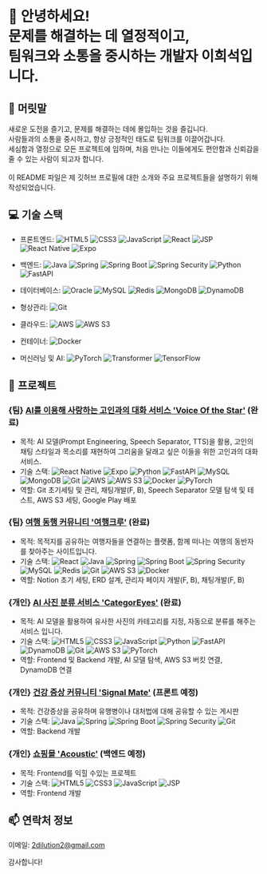 # 👋 안녕하세요!<br>문제를 해결하는 데 열정적이고,<br>팀워크와 소통을 중시하는 개발자 이희석입니다.

## 📝 머릿말
새로운 도전을 즐기고, 문제를 해결하는 데에 몰입하는 것을 즐깁니다. <br>
사람들과의 소통을 중시하고, 항상 긍정적인 태도로 팀워크를 이끌어갑니다. <br>
세심함과 열정으로 모든 프로젝트에 임하며, 처음 만나는 이들에게도 편안함과 신뢰감을 줄 수 있는 사람이 되고자 합니다.<br><br>
이 README 파일은 제 깃허브 프로필에 대한 소개와 주요 프로젝트들을 설명하기 위해 작성되었습니다.

## 💻 기술 스택

- 프론트엔드:  ![HTML5](https://img.shields.io/badge/-HTML5-E34F26?logo=html5&logoColor=white) ![CSS3](https://img.shields.io/badge/-CSS3-1572B6?logo=css3&logoColor=white) ![JavaScript](https://img.shields.io/badge/-JavaScript-F7DF1E?logo=javascript&logoColor=black) ![React](https://img.shields.io/badge/-React-61DAFB?logo=react&logoColor=black) ![JSP](https://img.shields.io/badge/-JSP-007396?logo=java&logoColor=white) ![React Native](https://img.shields.io/badge/-React_Native-61DAFB?logo=react&logoColor=white) ![Expo](https://img.shields.io/badge/-Expo-000020?logo=expo&logoColor=white)

- 백엔드:  ![Java](https://img.shields.io/badge/-Java-007396?logo=java&logoColor=white) ![Spring](https://img.shields.io/badge/-Spring-6DB33F?logo=spring&logoColor=white) ![Spring Boot](https://img.shields.io/badge/-Spring_Boot-6DB33F?logo=spring-boot&logoColor=white) ![Spring Security](https://img.shields.io/badge/-Spring_Security-6DB33F?logo=spring&logoColor=white) ![Python](https://img.shields.io/badge/-Python-3776AB?logo=python&logoColor=white) ![FastAPI](https://img.shields.io/badge/-FastAPI-009688?logo=fastapi&logoColor=white)

- 데이터베이스: ![Oracle](https://img.shields.io/badge/-Oracle-F80000?logo=oracle&logoColor=white) ![MySQL](https://img.shields.io/badge/-MySQL-4479A1?logo=mysql&logoColor=white) ![Redis](https://img.shields.io/badge/-Redis-DC382D?logo=redis&logoColor=white)
 ![MongoDB](https://img.shields.io/badge/-MongoDB-47A248?logo=mongodb&logoColor=white) ![DynamoDB](https://img.shields.io/badge/-DynamoDB-4053D6?logo=amazon-dynamodb&logoColor=white)

- 형상관리: ![Git](https://img.shields.io/badge/-Git-F05032?logo=git&logoColor=white)

- 클라우드: ![AWS](https://img.shields.io/badge/-AWS-232F3E?logo=amazon-aws&logoColor=white) ![AWS S3](https://img.shields.io/badge/-AWS_S3-569A31?logo=amazon-s3&logoColor=white)

- 컨테이너:  ![Docker](https://img.shields.io/badge/-Docker-2496ED?logo=docker&logoColor=white)

- 머신러닝 및 AI:  ![PyTorch](https://img.shields.io/badge/-PyTorch-EE4C2C?logo=pytorch&logoColor=white) ![Transformer](https://img.shields.io/badge/-Transformer-B31B1B?logo=transformer&logoColor=white) ![TensorFlow](https://img.shields.io/badge/-TensorFlow-FF6F00?logo=tensorflow&logoColor=white)

<!-- ![Anurag's GitHub stats](https://github-readme-stats.vercel.app/api?username=2dilution2&theme=shadow_green&show_icons=true) -->

## 🚀 프로젝트

### {팀} [AI를 이용해 사랑하는 고인과의 대화 서비스 'Voice Of the Star'](https://github.com/Think-Tank-6/Voice-Of-the-Star) (완료)
- 목적: AI 모델(Prompt Engineering, Speech Separator, TTS)을 활용, 고인의 채팅 스타일과 목소리를 재현하여 그리움을 달래고 싶은 이들을 위한 고인과의 대화 서비스.
- 기술 스택:  ![React Native](https://img.shields.io/badge/-React_Native-61DAFB?logo=react&logoColor=white) ![Expo](https://img.shields.io/badge/-Expo-000020?logo=expo&logoColor=white) ![Python](https://img.shields.io/badge/-Python-3776AB?logo=python&logoColor=white) ![FastAPI](https://img.shields.io/badge/-FastAPI-009688?logo=fastapi&logoColor=white) ![MySQL](https://img.shields.io/badge/-MySQL-4479A1?logo=mysql&logoColor=white) ![MongoDB](https://img.shields.io/badge/-MongoDB-47A248?logo=mongodb&logoColor=white) ![Git](https://img.shields.io/badge/-Git-F05032?logo=git&logoColor=white) ![AWS](https://img.shields.io/badge/-AWS-232F3E?logo=amazon-aws&logoColor=white) ![AWS S3](https://img.shields.io/badge/-AWS_S3-569A31?logo=amazon-s3&logoColor=white) ![Docker](https://img.shields.io/badge/-Docker-2496ED?logo=docker&logoColor=white) ![PyTorch](https://img.shields.io/badge/-PyTorch-EE4C2C?logo=pytorch&logoColor=white) 
- 역할: Git 초기세팅 및 관리, 채팅개발(F, B), Speech Separator 모델 탐색 및 테스트, AWS S3 세팅, Google Play 배포

### {팀} [여행 동행 커뮤니티 '여행크루'](https://github.com/CRUDE-HI/travel-crew-server) (완료)
- 목적: 목적지를 공유하는 여행자들을 연결하는 플랫폼, 함께 떠나는 여행의 동반자를 찾아주는 사이트입니다.
- 기술 스택: ![React](https://img.shields.io/badge/-React-61DAFB?logo=react&logoColor=black) ![Java](https://img.shields.io/badge/-Java-007396?logo=java&logoColor=white) ![Spring](https://img.shields.io/badge/-Spring-6DB33F?logo=spring&logoColor=white) ![Spring Boot](https://img.shields.io/badge/-Spring_Boot-6DB33F?logo=spring-boot&logoColor=white) ![Spring Security](https://img.shields.io/badge/-Spring_Security-6DB33F?logo=spring&logoColor=white)![MySQL](https://img.shields.io/badge/-MySQL-4479A1?logo=mysql&logoColor=white) ![Redis](https://img.shields.io/badge/-Redis-DC382D?logo=redis&logoColor=white) ![Git](https://img.shields.io/badge/-Git-F05032?logo=git&logoColor=white) ![AWS S3](https://img.shields.io/badge/-AWS_S3-569A31?logo=amazon-s3&logoColor=white) ![Docker](https://img.shields.io/badge/-Docker-2496ED?logo=docker&logoColor=white)
- 역할: Notion 초기 세팅, ERD 설계, 관리자 페이지 개발(F, B), 채팅개발(F, B)

### {개인} [AI 사진 분류 서비스 'CategorEyes'](https://github.com/2dilution2/SignalMate) (완료)
- 목적: AI 모델을 활용하여 유사한 사진의 카테고리를 지정, 자동으로 분류를 해주는 서비스 입니다.
- 기술 스택: ![HTML5](https://img.shields.io/badge/-HTML5-E34F26?logo=html5&logoColor=white) ![CSS3](https://img.shields.io/badge/-CSS3-1572B6?logo=css3&logoColor=white) ![JavaScript](https://img.shields.io/badge/-JavaScript-F7DF1E?logo=javascript&logoColor=black) ![Python](https://img.shields.io/badge/-Python-3776AB?logo=python&logoColor=white) ![FastAPI](https://img.shields.io/badge/-FastAPI-009688?logo=fastapi&logoColor=white) ![DynamoDB](https://img.shields.io/badge/-DynamoDB-4053D6?logo=amazon-dynamodb&logoColor=white) ![Git](https://img.shields.io/badge/-Git-F05032?logo=git&logoColor=white) ![AWS S3](https://img.shields.io/badge/-AWS_S3-569A31?logo=amazon-s3&logoColor=white) ![PyTorch](https://img.shields.io/badge/-PyTorch-EE4C2C?logo=pytorch&logoColor=white)
- 역할: Frontend 및 Backend 개발, AI 모델 탐색, AWS S3 버킷 연결, DynamoDB 연결

### {개인} [건강 증상 커뮤니티 'Signal Mate'](https://github.com/2dilution2/SignalMate) (프론트 예정)
- 목적: 건강증상을 공유하며 유행병이나 대처법에 대해 공유할 수 있는 게시판
- 기술 스택: ![Java](https://img.shields.io/badge/-Java-007396?logo=java&logoColor=white) ![Spring](https://img.shields.io/badge/-Spring-6DB33F?logo=spring&logoColor=white) ![Spring Boot](https://img.shields.io/badge/-Spring_Boot-6DB33F?logo=spring-boot&logoColor=white) ![Spring Security](https://img.shields.io/badge/-Spring_Security-6DB33F?logo=spring&logoColor=white) ![Git](https://img.shields.io/badge/-Git-F05032?logo=git&logoColor=white)
- 역할: Backend 개발

### {개인} [쇼핑몰 'Acoustic'](https://github.com/2dilution2/Personal_project_1_Spring) (백엔드 예정)
- 목적: Frontend를 익힐 수있는 프로젝트
- 기술 스택: ![HTML5](https://img.shields.io/badge/-HTML5-E34F26?logo=html5&logoColor=white) ![CSS3](https://img.shields.io/badge/-CSS3-1572B6?logo=css3&logoColor=white) ![JavaScript](https://img.shields.io/badge/-JavaScript-F7DF1E?logo=javascript&logoColor=black) ![JSP](https://img.shields.io/badge/-JSP-007396?logo=java&logoColor=white)
- 역할: Frontend 개발

## 📫 연락처 정보
이메일: 2dilution2@gmail.com

감사합니다!

